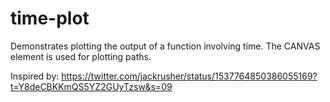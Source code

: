 # time-plot

Demonstrates plotting the output of a function involving time. The CANVAS element is used for plotting paths.

Inspired by: https://twitter.com/jackrusher/status/1537764850386055169?t=Y8deCBKKmQS5YZ2GUyTzsw&s=09